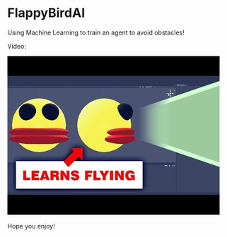 # FlappyBirdAI
 Using Machine Learning to train an agent to avoid obstacles!
 
Video:

<a href="https://www.youtube.com/watch?v=I1rUW1ATo_E"><img src="Screenshot.jpg"></a>

Hope you enjoy!